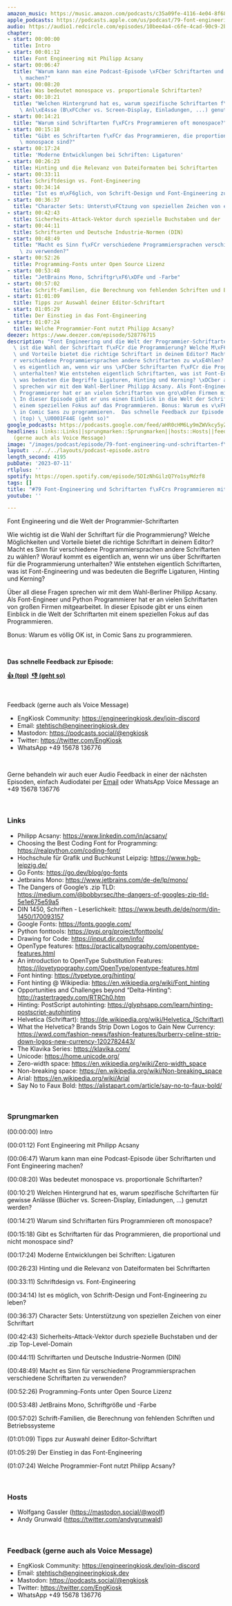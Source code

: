 ```yaml
---
amazon_music: https://music.amazon.com/podcasts/c35a09fe-4116-4e04-8f68-77d61b112e46/episodes/5794dda5-4d8a-4c18-9c6a-b266dae8e600/engineering-kiosk-79-font-engineering-und-schriftarten-f%C3%BCrs-programmieren-mit-philipp-acsany
apple_podcasts: https://podcasts.apple.com/us/podcast/79-font-engineering-und-schriftarten-f%C3%BCrs-programmieren/id1603082924?i=1000620704044&uo=4
audio: https://audio1.redcircle.com/episodes/10bee4a4-c6fe-4cad-90c9-2b33633ad09f/stream.mp3
chapter:
- start: 00:00:00
  title: Intro
- start: 00:01:12
  title: Font Engineering mit Philipp Acsany
- start: 00:06:47
  title: "Warum kann man eine Podcast-Episode \xFCber Schriftarten und Font Engineering\
    \ machen?"
- start: 00:08:20
  title: Was bedeutet monospace vs. proportionale Schriftarten?
- start: 00:10:21
  title: "Welchen Hintergrund hat es, warum spezifische Schriftarten f\xFCr gewisse\
    \ Anl\xE4sse (B\xFCcher vs. Screen-Display, Einladungen, ...) genutzt werden?"
- start: 00:14:21
  title: "Warum sind Schriftarten f\xFCrs Programmieren oft monospace?"
- start: 00:15:18
  title: "Gibt es Schriftarten f\xFCr das Programmieren, die proportional und nicht\
    \ monospace sind?"
- start: 00:17:24
  title: 'Moderne Entwicklungen bei Schriften: Ligaturen'
- start: 00:26:23
  title: Hinting und die Relevanz von Dateiformaten bei Schriftarten
- start: 00:33:11
  title: Schriftdesign vs. Font-Engineering
- start: 00:34:14
  title: "Ist es m\xF6glich, von Schrift-Design und Font-Engineering zu leben?"
- start: 00:36:37
  title: "Character Sets: Unterst\xFCtzung von speziellen Zeichen von einer Schriftart"
- start: 00:42:43
  title: Sicherheits-Attack-Vektor durch spezielle Buchstaben und der .zip Top-Level-Domain
- start: 00:44:11
  title: Schriftarten und Deutsche Industrie-Normen (DIN)
- start: 00:48:49
  title: "Macht es Sinn f\xFCr verschiedene Programmiersprachen verschiedene Schriftarten\
    \ zu verwenden?"
- start: 00:52:26
  title: Programming-Fonts unter Open Source Lizenz
- start: 00:53:48
  title: "JetBrains Mono, Schriftgr\xF6\xDFe und -Farbe"
- start: 00:57:02
  title: Schrift-Familien, die Berechnung von fehlenden Schriften und Betriebssysteme
- start: 01:01:09
  title: Tipps zur Auswahl deiner Editor-Schriftart
- start: 01:05:29
  title: Der Einstieg in das Font-Engineering
- start: 01:07:24
  title: Welche Programmier-Font nutzt Philipp Acsany?
deezer: https://www.deezer.com/episode/528776715
description: "Font Engineering und die Welt der Programmier-Schriftarten Wie wichtig\
  \ ist die Wahl der Schriftart f\xFCr die Programmierung? Welche M\xF6glichkeiten\
  \ und Vorteile bietet die richtige Schriftart in deinem Editor? Macht es Sinn f\xFC\
  r verschiedene Programmiersprachen andere Schriftarten zu w\xE4hlen? Worauf kommt\
  \ es eigentlich an, wenn wir uns \xFCber Schriftarten f\xFCr die Programmierung\
  \ unterhalten? Wie entstehen eigentlich Schriftarten, was ist Font-Engineering und\
  \ was bedeuten die Begriffe Ligaturen, Hinting und Kerning? \xDCber all diese Fragen\
  \ sprechen wir mit dem Wahl-Berliner Philipp Acsany. Als Font-Engineer und Python\
  \ Programmierer hat er an vielen Schriftarten von gro\xDFen Firmen mitgearbeitet.\
  \ In dieser Episode gibt er uns einen Einblick in die Welt der Schriftarten mit\
  \ einem speziellen Fokus auf das Programmieren. Bonus: Warum es v\xF6llig OK ist,\
  \ in Comic Sans zu programmieren.  Das schnelle Feedback zur Episode: \U0001F44D\
  \ (top) \_\U0001F44E (geht so)"
google_podcasts: https://podcasts.google.com/feed/aHR0cHM6Ly9mZWVkcy5yZWRjaXJjbGUuY29tLzBlY2ZkZmQ3LWZkYTEtNGMzZC05NTE1LTQ3NjcyN2Y5ZGY1ZQ/episode/MzM5M2EyYTgtMzUwMC00ZGJhLWEyMDMtOGIxMzg1ZTMxNzJi?sa=X&ved=2ahUKEwi-y86u5IWAAxXCn44IHXDbAGAQkfYCegQIARAF
headlines: links::Links||sprungmarken::Sprungmarken||hosts::Hosts||feedback-gerne-auch-als-voice-message::Feedback
  (gerne auch als Voice Message)
image: "/images/podcast/episode/79-font-engineering-und-schriftarten-f\xFCrs-programmieren-mit-philipp-acsany.jpg"
layout: ../../../layouts/podcast-episode.astro
length_second: 4195
pubDate: '2023-07-11'
rtlplus: ''
spotify: https://open.spotify.com/episode/5DIzNhGilzQ7Yo1syMdzf8
tags: []
title: "#79 Font-Engineering und Schriftarten f\xFCrs Programmieren mit Philipp Acsany"
youtube: ''

---
```

<p>Font Engineering und die Welt der Programmier-Schriftarten</p><p>Wie wichtig ist die Wahl der Schriftart für die Programmierung? Welche Möglichkeiten und Vorteile bietet die richtige Schriftart in deinem Editor? Macht es Sinn für verschiedene Programmiersprachen andere Schriftarten zu wählen? Worauf kommt es eigentlich an, wenn wir uns über Schriftarten für die Programmierung unterhalten? Wie entstehen eigentlich Schriftarten, was ist Font-Engineering und was bedeuten die Begriffe Ligaturen, Hinting und Kerning?</p><p>Über all diese Fragen sprechen wir mit dem Wahl-Berliner Philipp Acsany. Als Font-Engineer und Python Programmierer hat er an vielen Schriftarten von großen Firmen mitgearbeitet. In dieser Episode gibt er uns einen Einblick in die Welt der Schriftarten mit einem speziellen Fokus auf das Programmieren.</p><p>Bonus: Warum es völlig OK ist, in Comic Sans zu programmieren.</p><p><br></p><p><strong>Das schnelle Feedback zur Episode:</strong></p><p><a href="https://api.openpodcast.dev/feedback/79/upvote" rel="nofollow"><strong>👍 (top)</strong></a><strong> </strong><a href="https://api.openpodcast.dev/feedback/18/downvote" rel="nofollow"><strong> </strong></a><a href="https://api.openpodcast.dev/feedback/79/downvote" rel="nofollow"><strong>👎 (geht so)</strong></a></p><p><br></p><p>Feedback (gerne auch als Voice Message)</p><ul><li>EngKiosk Community: <a href="https://engineeringkiosk.dev/join-discord">https://engineeringkiosk.dev/join-discord</a> </li><li>Email: <a href="mailto:stehtisch@engineeringkiosk.dev" rel="nofollow">stehtisch@engineeringkiosk.dev</a></li><li>Mastodon: <a href="https://podcasts.social/@engkiosk" rel="nofollow">https://podcasts.social/@engkiosk</a></li><li>Twitter: <a href="https://twitter.com/EngKiosk" rel="nofollow">https://twitter.com/EngKiosk</a></li><li>WhatsApp +49 15678 136776</li></ul><p><br></p><p>Gerne behandeln wir auch euer Audio Feedback in einer der nächsten Episoden, einfach Audiodatei per <a href="https://engineeringkiosk.dev/kontakt/">Email</a> oder WhatsApp Voice Message an +49 15678 136776</p><p><br></p><h3 id="links">Links</h3><ul><li>Philipp Acsany: <a href="https://www.linkedin.com/in/acsany/" rel="nofollow">https://www.linkedin.com/in/acsany/</a></li><li>Choosing the Best Coding Font for Programming: <a href="https://realpython.com/coding-font/" rel="nofollow">https://realpython.com/coding-font/</a></li><li>Hochschule für Grafik und Buchkunst Leipzig: <a href="https://www.hgb-leipzig.de/" rel="nofollow">https://www.hgb-leipzig.de/</a></li><li>Go Fonts: <a href="https://go.dev/blog/go-fonts" rel="nofollow">https://go.dev/blog/go-fonts</a></li><li>Jetbrains Mono: <a href="https://www.jetbrains.com/de-de/lp/mono/" rel="nofollow">https://www.jetbrains.com/de-de/lp/mono/</a></li><li>The Dangers of Google’s .zip TLD: <a href="https://medium.com/@bobbyrsec/the-dangers-of-googles-zip-tld-5e1e675e59a5" rel="nofollow">https://medium.com/@bobbyrsec/the-dangers-of-googles-zip-tld-5e1e675e59a5</a></li><li>DIN 1450, Schriften - Leserlichkeit: <a href="https://www.beuth.de/de/norm/din-1450/170093157" rel="nofollow">https://www.beuth.de/de/norm/din-1450/170093157</a></li><li>Google Fonts: <a href="https://fonts.google.com/" rel="nofollow">https://fonts.google.com/</a></li><li>Python fonttools: <a href="https://pypi.org/project/fonttools/" rel="nofollow">https://pypi.org/project/fonttools/</a></li><li>Drawing for Code: <a href="https://input.djr.com/info/" rel="nofollow">https://input.djr.com/info/</a></li><li>OpenType features: <a href="https://practicaltypography.com/opentype-features.html" rel="nofollow">https://practicaltypography.com/opentype-features.html</a></li><li>An introduction to OpenType Substitution Features: <a href="https://ilovetypography.com/OpenType/opentype-features.html" rel="nofollow">https://ilovetypography.com/OpenType/opentype-features.html</a></li><li>Font hinting: <a href="https://typetype.org/hinting/" rel="nofollow">https://typetype.org/hinting/</a></li><li>Font hinting @ Wikipedia: <a href="https://en.wikipedia.org/wiki/Font_hinting" rel="nofollow">https://en.wikipedia.org/wiki/Font_hinting</a></li><li>Opportunities and Challenges beyond “Delta-Hinting”: <a href="http://rastertragedy.com/RTRCh0.htm" rel="nofollow">http://rastertragedy.com/RTRCh0.htm</a></li><li>Hinting: Post­Script auto­hinting: <a href="https://glyphsapp.com/learn/hinting-postscript-autohinting" rel="nofollow">https://glyphsapp.com/learn/hinting-postscript-autohinting</a></li><li>Helvetica (Schriftart): <a href="https://de.wikipedia.org/wiki/Helvetica_(Schriftart)" rel="nofollow">https://de.wikipedia.org/wiki/Helvetica_(Schriftart)</a></li><li>What the Helvetica? Brands Strip Down Logos to Gain New Currency: <a href="https://wwd.com/fashion-news/fashion-features/burberry-celine-strip-down-logos-new-currency-1202782443/" rel="nofollow">https://wwd.com/fashion-news/fashion-features/burberry-celine-strip-down-logos-new-currency-1202782443/</a></li><li>The Klavika Series: <a href="https://klavika.com/" rel="nofollow">https://klavika.com/</a></li><li>Unicode: <a href="https://home.unicode.org/" rel="nofollow">https://home.unicode.org/</a></li><li>Zero-width space: <a href="https://en.wikipedia.org/wiki/Zero-width_space" rel="nofollow">https://en.wikipedia.org/wiki/Zero-width_space</a></li><li>Non-breaking space: <a href="https://en.wikipedia.org/wiki/Non-breaking_space" rel="nofollow">https://en.wikipedia.org/wiki/Non-breaking_space</a></li><li>Arial: <a href="https://en.wikipedia.org/wiki/Arial" rel="nofollow">https://en.wikipedia.org/wiki/Arial</a></li><li>Say No to Faux Bold: <a href="https://alistapart.com/article/say-no-to-faux-bold/" rel="nofollow">https://alistapart.com/article/say-no-to-faux-bold/</a></li></ul><p><br></p><h3 id="sprungmarken">Sprungmarken</h3><p>(00:00:00) Intro</p><p>(00:01:12) Font Engineering mit Philipp Acsany</p><p>(00:06:47) Warum kann man eine Podcast-Episode über Schriftarten und Font Engineering machen?</p><p>(00:08:20) Was bedeutet monospace vs. proportionale Schriftarten?</p><p>(00:10:21) Welchen Hintergrund hat es, warum spezifische Schriftarten für gewisse Anlässe (Bücher vs. Screen-Display, Einladungen, ...) genutzt werden?</p><p>(00:14:21) Warum sind Schriftarten fürs Programmieren oft monospace?</p><p>(00:15:18) Gibt es Schriftarten für das Programmieren, die proportional und nicht monospace sind?</p><p>(00:17:24) Moderne Entwicklungen bei Schriften: Ligaturen</p><p>(00:26:23) Hinting und die Relevanz von Dateiformaten bei Schriftarten</p><p>(00:33:11) Schriftdesign vs. Font-Engineering</p><p>(00:34:14) Ist es möglich, von Schrift-Design und Font-Engineering zu leben?</p><p>(00:36:37) Character Sets: Unterstützung von speziellen Zeichen von einer Schriftart</p><p>(00:42:43) Sicherheits-Attack-Vektor durch spezielle Buchstaben und der .zip Top-Level-Domain</p><p>(00:44:11) Schriftarten und Deutsche Industrie-Normen (DIN)</p><p>(00:48:49) Macht es Sinn für verschiedene Programmiersprachen verschiedene Schriftarten zu verwenden?</p><p>(00:52:26) Programming-Fonts unter Open Source Lizenz</p><p>(00:53:48) JetBrains Mono, Schriftgröße und -Farbe</p><p>(00:57:02) Schrift-Familien, die Berechnung von fehlenden Schriften und Betriebssysteme</p><p>(01:01:09) Tipps zur Auswahl deiner Editor-Schriftart</p><p>(01:05:29) Der Einstieg in das Font-Engineering</p><p>(01:07:24) Welche Programmier-Font nutzt Philipp Acsany?</p><p><br></p><h3 id="hosts">Hosts</h3><ul><li>Wolfgang Gassler (<a href="https://mastodon.social/@woolf" rel="nofollow">https://mastodon.social/@woolf</a>)</li><li>Andy Grunwald (<a href="https://twitter.com/andygrunwald" rel="nofollow">https://twitter.com/andygrunwald</a>)</li></ul><p><br></p><h3 id="feedback-gerne-auch-als-voice-message">Feedback (gerne auch als Voice Message)</h3><ul><li>EngKiosk Community: <a href="https://engineeringkiosk.dev/join-discord">https://engineeringkiosk.dev/join-discord</a> </li><li>Email: <a href="mailto:stehtisch@engineeringkiosk.dev" rel="nofollow">stehtisch@engineeringkiosk.dev</a></li><li>Mastodon: <a href="https://podcasts.social/@engkiosk" rel="nofollow">https://podcasts.social/@engkiosk</a></li><li>Twitter: <a href="https://twitter.com/EngKiosk" rel="nofollow">https://twitter.com/EngKiosk</a></li><li>WhatsApp +49 15678 136776</li></ul>